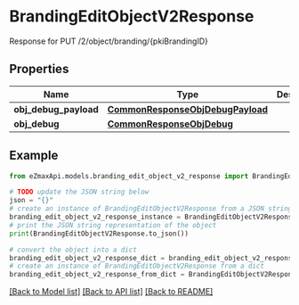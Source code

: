 # BrandingEditObjectV2Response

Response for PUT /2/object/branding/{pkiBrandingID}

## Properties

Name | Type | Description | Notes
------------ | ------------- | ------------- | -------------
**obj_debug_payload** | [**CommonResponseObjDebugPayload**](CommonResponseObjDebugPayload.md) |  | 
**obj_debug** | [**CommonResponseObjDebug**](CommonResponseObjDebug.md) |  | [optional] 

## Example

```python
from eZmaxApi.models.branding_edit_object_v2_response import BrandingEditObjectV2Response

# TODO update the JSON string below
json = "{}"
# create an instance of BrandingEditObjectV2Response from a JSON string
branding_edit_object_v2_response_instance = BrandingEditObjectV2Response.from_json(json)
# print the JSON string representation of the object
print(BrandingEditObjectV2Response.to_json())

# convert the object into a dict
branding_edit_object_v2_response_dict = branding_edit_object_v2_response_instance.to_dict()
# create an instance of BrandingEditObjectV2Response from a dict
branding_edit_object_v2_response_from_dict = BrandingEditObjectV2Response.from_dict(branding_edit_object_v2_response_dict)
```
[[Back to Model list]](../README.md#documentation-for-models) [[Back to API list]](../README.md#documentation-for-api-endpoints) [[Back to README]](../README.md)


